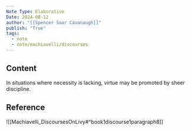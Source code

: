 ```yaml
---
Note Type: Elaborative
Date: 2024-08-12
author: "[[Spencer Saar Cavanaugh]]"
publish: "True"
tags:
  - note
  - note/machiavelli/discourses
---
```


## Content

In situations where necessity is lacking, virtue may be promoted by sheer discipline.

## Reference

![[Machiavelli_DiscoursesOnLivy#^book1discourse1paragraph8]]
